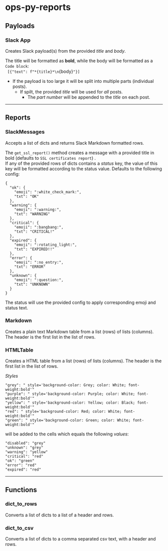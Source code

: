 # ops-py-reports

## Payloads

### Slack App  
Creates Slack payload(s) from the provided *title* and *body*.
  
The title will be formatted as **bold**, while the body will be formatted as a  ```Code block```:            
``` [{"text": f"*{title}*\n```{body}```"}]```  
  
- If the payload is too large it will be split into multiple parts (individual posts).  
  - If spilt, the provided *title* will be used for *all* posts.
    - The *part number* will be appended to the *title* on each post.  
  

---

## Reports

### SlackMessages  
Accepts a list of dicts and returns Slack Markdown formatted rows.  
  
The `get_ssl_report()` method creates a message with a provided title in bold (defaults to `SSL certificates report`) .    
If any of the provided rows of dicts contains a *status* key, the value of this key will be formatted according to the status value. Defaults to the following config:   

```
{
  "ok": {
    "emoji": ":white_check_mark:",
    "txt": "OK"
  },
  "warning": {
    "emoji": ":warning:",
    "txt": "WARNING"
  },
  "critical": {
    "emoji": ":bangbang:",
    "txt": "CRITICAL!"
  },
  "expired": {
    "emoji": ":rotating_light:",
    "txt": "EXPIRED!!"
  },
  "error": {
    "emoji": ":no_entry:",
    "txt": "ERROR"
  },
  "unknown": {
    "emoji": ":question:",
    "txt": "UNKNOWN"
  }
}

```

The status will use the provided config to apply corresponding emoji and status text.  
  
### Markdown  
Creates a plain text Markdown table from a list (rows) of lists (columns). The header is the first list in the list of rows.  
  
### HTMLTable
Creates a HTML table from a list (rows) of lists (columns). The header is the first list in the list of rows. 

*Styles*
```
"grey": " style='background-color: Grey; color: White; font-weight:bold'"
"purple": " style='background-color: Purple; color: White; font-weight:bold'"
"yellow": " style='background-color: Yellow; color: Black; font-weight:bold'"
"red": " style='background-color: Red; color: White; font-weight:bold'"
"green": " style='background-color: Green; color: White; font-weight:bold'"

```

will be added to the cells which equals the following *values*:
```
"disabled": "grey"  
"unknown": "grey"  
"warning": "yellow"  
"critical": "red"  
"ok": "green"  
"error": "red"  
"expired": "red"  
```


---

## Functions 

### dict_to_rows
Converts a list of dicts to a list of a header and rows.

### dict_to_csv
Converts a list of dicts to a comma separated csv text, with a header and rows.
